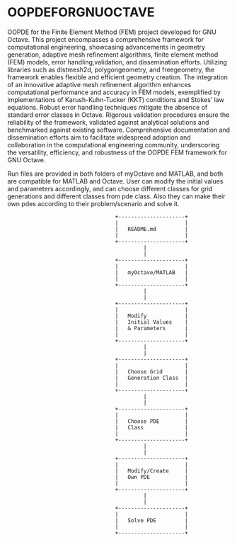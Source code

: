 # OOPDEFORGNUOCTAVE

OOPDE for the Finite Element Method (FEM) project developed for GNU Octave. This project encompasses a comprehensive framework for computational engineering, showcasing advancements in geometry generation, adaptive mesh refinement algorithms, finite element method (FEM) models, error handling,validation, and dissemination efforts. Utilizing libraries such as distmesh2d, polygongeometry, and freegeometry, the framework enables flexible and efficient geometry creation. The integration of an innovative adaptive mesh refinement algorithm enhances computational performance and accuracy in FEM models, exemplified by implementations of Karush-Kuhn-Tucker (KKT) conditions and Stokes’ law equations. Robust error handling techniques mitigate the absence of standard error classes in Octave. Rigorous validation procedures ensure the reliability of the framework, validated against analytical solutions and benchmarked against existing software. Comprehensive documentation and dissemination efforts aim to facilitate widespread adoption and collaboration in the computational engineering community, underscoring the versatility, efficiency, and robustness of the OOPDE FEM framework for GNU Octave.


Run files are provided in both folders of myOctave and MATLAB, and both are compatible for MATLAB and Octave. User can modify the initial values and parameters accordingly, and can choose different classes for grid generations and different classes from pde class. Also they can make their own pdes according to their problem/scenario and solve it. 

                                      +---------------------+
                                      |                     |
                                      |   README.md         |
                                      |                     |
                                      +---------------------+
                                               |
                                               |
                                      +---------------------+
                                      |                     |
                                      |   myOctave/MATLAB   |
                                      |                     |
                                      +---------------------+
                                               |
                                    	       |
                                      +---------------------+
                                      |                     |
                                      |   Modify            |
                                      |   Initial Values    |
                                      |   & Parameters      |
                                      |                     |
                                      +---------------------+
                                               |
                                               |
                                      +---------------------+
                                      |                     |
                                      |   Choose Grid       |
                                      |   Generation Class  |
                                      |                     |
                                      +---------------------+
                                               |
                                               |
                                      +---------------------+
                                      |                     |
                                      |   Choose PDE        |
                                      |   Class             |
                                      |                     |
                                      +---------------------+
                                               |
                                               |
                                      +---------------------+
                                      |                     |
                                      |   Modify/Create     |
                                      |   Own PDE           |
                                      |                     |
                                      +---------------------+
                                               |
                                               |
                                      +---------------------+
                                      |                     |
                                      |   Solve PDE         |
                                      |                     |
                                      +---------------------+
